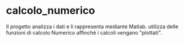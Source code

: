 # calcolo_numerico
Il progetto analizza i dati e li rappresenta mediante Matlab. utilizza delle funzioni di calcolo Numerico affinchè i calcoli vengano "plottati".

